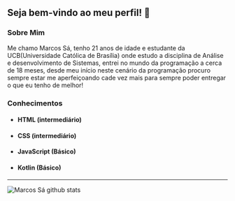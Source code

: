 ## Seja bem-vindo ao meu perfil! 👋

### Sobre Mim

Me chamo Marcos Sá, tenho 21 anos de idade e estudante da UCB(Universidade Católica de Brasília) onde estudo a disciplina de Análise e desenvolvimento de Sistemas, entrei no mundo da programação a cerca de 18 meses, desde meu início neste cenário da programação procuro sempre estar me aperfeiçoando cade vez mais para sempre poder entregar o que eu tenho de melhor!

### Conhecimentos
- #### HTML (intermediário)
- #### CSS (intermediário)           
- #### JavaScript (Básico)
- #### Kotlin (Básico)

-----------------------------------------------------------------------------------------------------------------------------

![Marcos Sá github stats](https://github-readme-stats.vercel.app/api?username=vrsmarcos00&show_icons=true&theme=radical)



  


